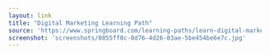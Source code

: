 ```yaml
---
layout: link
title: "Digital Marketing Learning Path"
source: 'https://www.springboard.com/learning-paths/learn-digital-marketing/learn/'
screenshot: 'screenshots/0855ff0c-0d76-4d26-83ae-5be454be6e7c.jpg'
---
```


